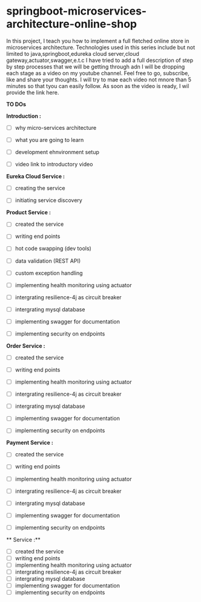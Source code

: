 # springboot-microservices-architecture-online-shop

In this project, I teach you how to implement a full fletched online store in microservices architecture. Technologies used in this series include but not limited to java,springboot,edureka cloud server,cloud gateway,actuator,swagger,e.t.c I have tried to add a full description of step by step processes that we will be getting through adn I will be dropping each stage as a video on my youtube channel. Feel free to go, subscribe, like and share your thoughts. I will try to mae each video not mnore than 5 minutes so that tyou can easily follow. As soon as the video is ready, I wil provide the link here.

**TO DOs**


 **Introduction   :**
 - [ ] why micro-services architecture
 - [ ] what you are going to learn
 - [ ] development ehnvironment setup
 - [ ] video link to introductory video


 **Eureka Cloud Service  :**
 - [ ] creating the service
 - [ ] initiating service discovery


 **Product Service  :**
 - [ ] created the service
 - [ ] writing end points
 - [ ] hot code swapping (dev tools)
 - [ ] data validation (REST API)
 - [ ] custom exception handling
 - [ ] implementing health monitoring using actuator
 - [ ] intergrating resilience-4j as circuit breaker
 - [ ] intergrating mysql database
 - [ ] implementing swagger for documentation
 - [ ] implementing security on endpoints


**Order Service  :**
 - [ ] created the service
 - [ ] writing end points
 - [ ] implementing health monitoring using actuator
 - [ ] intergrating resilience-4j as circuit breaker
 - [ ] intergrating mysql database
 - [ ] implementing swagger for documentation
 - [ ] implementing security on endpoints


 **Payment Service  :**
 - [ ] created the service
 - [ ] writing end points
 - [ ] implementing health monitoring using actuator
 - [ ] intergrating resilience-4j as circuit breaker
 - [ ] intergrating mysql database
 - [ ] implementing swagger for documentation
 - [ ] implementing security on endpoints


** Service  :**
 - [ ] created the service
 - [ ] writing end points
 - [ ] implementing health monitoring using actuator
 - [ ] intergrating resilience-4j as circuit breaker
 - [ ] intergrating mysql database
 - [ ] implementing swagger for documentation
 - [ ] implementing security on endpoints
